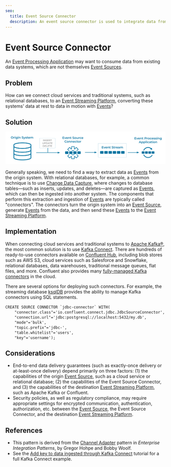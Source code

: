 ```yaml
---
seo:
  title: Event Source Connector
  description: An event source connector is used to integrate data from existing data systems into an Event Streaming Platform. 
---
```

# Event Source Connector
An [Event Processing Application](../event-processing/event-processing-application.md) may want to consume data from existing data systems, which are not themselves [Event Sources](event-source.md).

## Problem
How can we connect cloud services and traditional systems, such as relational databases, to an [Event Streaming Platform](../event-stream/event-streaming-platform.md), converting these systems' data at rest to data in motion with [Events](../event/event.md)?

## Solution
![event-source-connector](../img/event-source-connector.svg)

Generally speaking, we need to find a way to extract data as [Events](../event/event.md) from the origin system. With relational databases, for example, a common technique is to use [Change Data Capture](https://en.wikipedia.org/wiki/Change_data_capture), where changes to database tables—such as inserts, updates, and deletes—are captured as [Events](../event/event.md), which can then be ingested into another system. The components that perform this extraction and ingestion of [Events](../event/event.md) are typically called "connectors". The connectors turn the origin system into an [Event Source](../event-source/event-source.md), generate [Events](../event/event.md) from the data, and then send these [Events](../event/event.md) to the [Event Streaming Platform](../event-stream/event-streaming-platform.md).

## Implementation
When connecting cloud services and traditional systems to [Apache Kafka®](https://kafka.apache.org/), the most common solution is to use [Kafka Connect](https://docs.confluent.io/platform/current/connect/index.html). There are hundreds of ready-to-use connectors available on [Confluent Hub](https://www.confluent.io/hub/), including blob stores such as AWS S3, cloud services such as Salesforce and Snowflake, relational databases, data warehouses, traditional message queues, flat files, and more. Confluent also provides many [fully-managed Kafka connectors](https://docs.confluent.io/cloud/current/connectors/index.html) in the cloud.

There are several options for deploying such connectors. For example, the streaming database [ksqlDB](https://ksqldb.io/) provides the ability to manage Kafka connectors using SQL statements.
```
CREATE SOURCE CONNECTOR `jdbc-connector` WITH(
    "connector.class"='io.confluent.connect.jdbc.JdbcSourceConnector',
    "connection.url"='jdbc:postgresql://localhost:5432/my.db',
    "mode"='bulk',
    "topic.prefix"='jdbc-',
    "table.whitelist"='users',
    "key"='username');
```

## Considerations
* End-to-end data delivery guarantees (such as exactly-once delivery or at-least-once delivery) depend primarily on three factors: (1) the capabilities of the origin [Event Source](./event-source.md), such as a cloud service or relational database; (2) the capabilities of the Event Source Connector, and (3) the capabilities of the destination [Event Streaming Platform](../event-stream/event-streaming-platform.md), such as Apache Kafka or Confluent.
* Security policies, as well as regulatory compliance, may require appropriate settings for encrypted communication, authentication, authorization, etc. between the [Event Source](./event-source.md), the Event Source Connector, and the destination [Event Streaming Platform](../event-stream/event-streaming-platform.md).

## References
* This pattern is derived from the [Channel Adapter](https://www.enterpriseintegrationpatterns.com/patterns/messaging/ChannelAdapter.html) pattern in _Enterprise Integration Patterns_, by Gregor Hohpe and Bobby Woolf.
* See the [Add key to data ingested through Kafka Connect](https://kafka-tutorials.confluent.io/connect-add-key-to-source/ksql.html) tutorial for a full Kafka Connect example.

